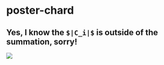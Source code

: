 # poster-chard


## Yes, I know the `$|C_i|$` is outside of the summation, sorry!
<img src="./poster-chard-1.png">
<script>   
<br />
</script>

<script src="./math-code.js">

</script>

<!-- Just one possible MathJax CDN below. You may use others. -->
<script async src="//mathjax.rstudio.com/latest/MathJax.js?config=TeX-MML-AM_CHTML">

</script>
